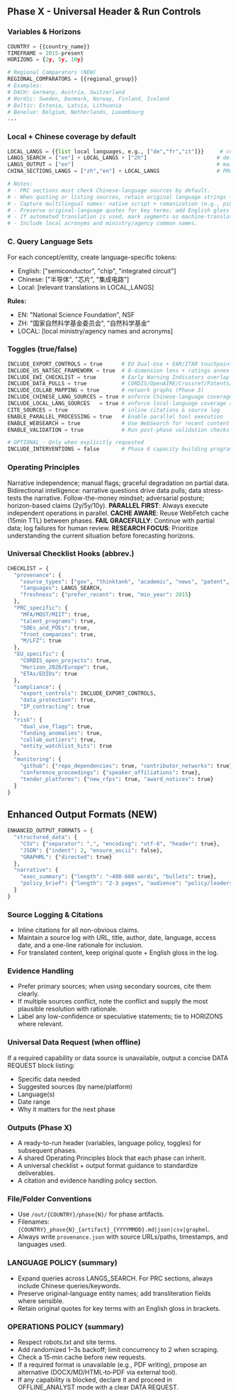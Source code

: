 ## Phase X - Universal Header & Run Controls

### Variables & Horizons

```python
COUNTRY = {{country_name}}
TIMEFRAME = 2015-present
HORIZONS = {2y, 5y, 10y}

# Regional Comparators (NEW)
REGIONAL_COMPARATORS = {{regional_group}}  
# Examples:
# DACH: Germany, Austria, Switzerland
# Nordic: Sweden, Denmark, Norway, Finland, Iceland
# Baltic: Estonia, Latvia, Lithuania
# Benelux: Belgium, Netherlands, Luxembourg
...
```

### Local + Chinese coverage by default

```python
LOCAL_LANGS = {{list local languages, e.g., ["de","fr","it"]}}     # country official/local languages
LANGS_SEARCH = ["en"] + LOCAL_LANGS + ["zh"]                      # default query/search languages
LANGS_OUTPUT = ["en"]                                             # main narrative in English
CHINA_SECTIONS_LANGS = ["zh","en"] + LOCAL_LANGS                  # PRC sections include Chinese by default

# Notes:
# - PRC sections must check Chinese-language sources by default.
# - When quoting or listing sources, retain original language strings + supply an English gloss.
# - Capture multilingual names: native script + romanization (e.g., pinyin) + local transliteration if used.
# - Preserve original-language quotes for key terms; add English gloss in brackets.
# - If automated translation is used, mark segments as machine-translated and include the original string.
# - Include local acronyms and ministry/agency common names.
```

### C. Query Language Sets
For each concept/entity, create language-specific tokens:
- English: ["semiconductor", "chip", "integrated circuit"]
- Chinese: ["半导体", "芯片", "集成电路"]
- Local: [relevant translations in LOCAL_LANGS]

**Rules:**
- EN: "National Science Foundation", NSF
- ZH: "国家自然科学基金委员会", "自然科学基金"
- LOCAL: [local ministry/agency names and acronyms]

### Toggles (true/false)

```python
INCLUDE_EXPORT_CONTROLS = true      # EU Dual-Use + EAR/ITAR touchpoints & screening gaps
INCLUDE_US_NATSEC_FRAMEWORK = true  # 8-dimension lens + ratings annex
INCLUDE_EWI_CHECKLIST = true        # Early Warning Indicators overlay + Phase-8 signals
INCLUDE_DATA_PULLS = true           # CORDIS/OpenAIRE/Crossref/Patents/News (Phases 2-5)
INCLUDE_COLLAB_MAPPING = true       # network graphs (Phase 3)
INCLUDE_CHINESE_LANG_SOURCES = true # enforce Chinese-language coverage on PRC sections
INCLUDE_LOCAL_LANG_SOURCES   = true # enforce local-language coverage across phases
CITE_SOURCES = true                 # inline citations & source log
ENABLE_PARALLEL_PROCESSING = true   # Enable parallel tool execution
ENABLE_WEBSEARCH = true             # Use WebSearch for recent content
ENABLE_VALIDATION = true            # Run post-phase validation checks

# OPTIONAL - Only when explicitly requested
INCLUDE_INTERVENTIONS = false       # Phase 6 capacity building programs (OFF by default)
```

### Operating Principles
Narrative independence; manual flags; graceful degradation on partial data.
Bidirectional intelligence: narrative questions drive data pulls; data stress-tests the narrative.
Follow-the-money mindset; adversarial posture; horizon-based claims (2y/5y/10y).
**PARALLEL FIRST**: Always execute independent operations in parallel.
**CACHE AWARE**: Reuse WebFetch cache (15min TTL) between phases.
**FAIL GRACEFULLY**: Continue with partial data; log failures for human review.
**RESEARCH FOCUS**: Prioritize understanding the current situation before forecasting horizons.

### Universal Checklist Hooks (abbrev.)

```python
CHECKLIST = {
  "provenance": {
    "source_types": ["gov", "thinktank", "academic", "news", "patent", "funding DB"],
    "languages": LANGS_SEARCH,
    "freshness": {"prefer_recent": true, "min_year": 2015}
  },
  "PRC_specific": {
    "MFA/MOST/MIIT": true,
    "talent_programs": true,
    "SOEs_and_POEs": true,
    "front_companies": true,
    "M/LFZ": true
  },
  "EU_specific": {
    "CORDIS_open_projects": true,
    "Horizon_2020/Europe": true,
    "ETAs/EDIDs": true
  },
  "compliance": {
    "export_controls": INCLUDE_EXPORT_CONTROLS,
    "data_protection": true,
    "IP_contracting": true
  },
  "risk": {
    "dual_use_flags": true,
    "funding_anomalies": true,
    "collab_outliers": true,
    "entity_watchlist_hits": true
  },
  "monitoring": {
    "github": {"repo_dependencies": true, "contributor_networks": true},
    "conference_proceedings": {"speaker_affiliations": true},
    "tender_platforms": {"new_rfps": true, "award_notices": true}
  }
}
```

## Enhanced Output Formats (NEW)

```python
ENHANCED_OUTPUT_FORMATS = {
  "structured_data": {
    "CSV": {"separator": ",", "encoding": "utf-8", "header": true},
    "JSON": {"indent": 2, "ensure_ascii": false},
    "GRAPHML": {"directed": true}
  },
  "narrative": {
    "exec_summary": {"length": "~400-600 words", "bullets": true},
    "policy_brief": {"length": "2-3 pages", "audience": "policy/leadership"}
  }
}
```

### Source Logging & Citations
- Inline citations for all non-obvious claims.
- Maintain a source log with URL, title, author, date, language, access date, and a one-line rationale for inclusion.
- For translated content, keep original quote + English gloss in the log.

### Evidence Handling
- Prefer primary sources; when using secondary sources, cite them clearly.
- If multiple sources conflict, note the conflict and supply the most plausible resolution with rationale.
- Label any low-confidence or speculative statements; tie to HORIZONS where relevant.

### Universal Data Request (when offline)
If a required capability or data source is unavailable, output a concise DATA REQUEST block listing:
- Specific data needed
- Suggested sources (by name/platform)
- Language(s)
- Date range
- Why it matters for the next phase

### Outputs (Phase X)
- A ready-to-run header (variables, language policy, toggles) for subsequent phases.
- A shared Operating Principles block that each phase can inherit.
- A universal checklist + output format guidance to standardize deliverables.
- A citation and evidence handling policy section.

### File/Folder Conventions
- Use `/out/{COUNTRY}/phase{N}/` for phase artifacts.
- Filenames: `{COUNTRY}_phase{N}_{artifact}_{YYYYMMDD}.md|json|csv|graphml`.
- Always write `provenance.json` with source URLs/paths, timestamps, and languages used.

### LANGUAGE POLICY (summary)
- Expand queries across LANGS_SEARCH. For PRC sections, always include Chinese queries/keywords.
- Preserve original-language entity names; add transliteration fields where sensible.
- Retain original quotes for key terms with an English gloss in brackets.

### OPERATIONS POLICY (summary)
- Respect robots.txt and site terms.
- Add randomized 1–3s backoff; limit concurrency to 2 when scraping.
- Check a 15‑min cache before new requests.
- If a required format is unavailable (e.g., PDF writing), propose an alternative (DOCX/MD/HTML‑to‑PDF via external tool).
- If any capability is blocked, declare it and proceed in OFFLINE_ANALYST mode with a clear DATA REQUEST.

